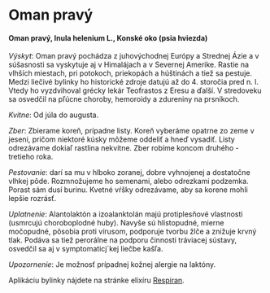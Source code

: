 Oman pravý
==========

#### Oman pravý, Inula helenium L., Konské oko (psia hviezda)

*Výskyt*: Oman pravý pochádza z juhovýchodnej Európy a Strednej Ázie a v
súšasnosti sa vyskytuje aj v Himalájach a v Severnej Amerike. Rastie na vlhších
miestach, pri potokoch, priekopách a húštinách a tiež sa pestuje. Medzi liečivé
bylinky ho historické zdroje datujú až do 4. storočia pred n. l. Vtedy ho
vyzdvihoval grécky lekár Teofrastos z Eresu a ďalší. V stredoveku sa osvedčil na
pľúcne choroby, hemoroidy a zdureniny na prsníkoch.

*Kvitne*: Od júla do augusta.

*Zber*: Zbierame koreň, prípadne listy. Koreň vyberáme opatrne zo zeme v jeseni,
pričom niektoré kúsky môžeme oddeliť a hneď vysadiť. Listy odrezávame dokiaľ
rastlina nekvitne. Zber robíme koncom druhého - tretieho roka.

*Pestovanie*: darí sa mu v hlboko zoranej, dobre vyhnojenej a dostatočne vlhkej
pôde. Rozmnožujeme ho semenami, alebo odrezkami podzemka. Porast sám dusí
burinu. Kvetné vŕšky odrezávame, aby sa korene mohli lepšie rozrásť.

*Uplatnenie*: Alantolaktón a izoalanktolán majú protiplesňové vlastnosti
(usmrcujú choroboplodné huby). Navyše sú hlistopudné, mierne močopudné, pôsobia
proti vírusom, podporuje tvorbu žlče a znižuje krvný tlak. Podáva sa tiež
perorálne na podporu činnosti tráviacej sústavy, osvedčil sa aj v
symptomaticj´kej liečbe kašľa.

*Upozornenie*: Je možnosť prípadnej kožnej alergie na laktóny.

Aplikáciu bylinky nájdete na stránke elixíru
[Respiran](../elixiry/respiran).

